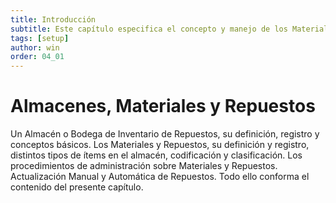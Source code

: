 ```yaml
---
title: Introducción
subtitle: Este capítulo especifica el concepto y manejo de los Materiales y Repuestos de Almacén
tags: [setup]
author: win
order: 04_01
---
```

# Almacenes, Materiales y Repuestos

Un  Almacén o  Bodega de  Inventario de  Repuestos,  su definición,  registro  y  conceptos básicos. Los Materiales y Repuestos, su definición y registro, distintos tipos de ítems en el almacén,  codificación  y  clasificación.  Los   procedimientos  de  administración  sobre Materiales y Repuestos. Actualización Manual y Automática de Repuestos. Todo ello conforma el contenido del presente capítulo.
